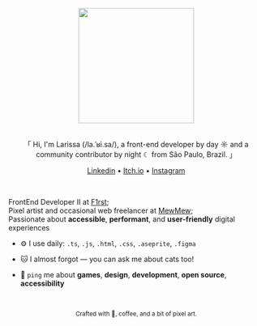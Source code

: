 <div align="center">
  <br>
  <a href="https://mewmewdev.com/">
    <img width="228" src="https://github.com/user-attachments/assets/22e23175-2d58-4bdb-bb11-14a04d661258" />

  </a>
  <br>
  <br>
  
「 Hi, I'm Larissa (/la.ˈʁi.sa/), a front-end developer by day ☼ and a community contributor by night ☾ from São Paulo, Brazil.  」
  <p>
    <a href="https://www.linkedin.com/in/mewmewdevart/">Linkedin</a> • 
    <a href="https://mewmewdevart.itch.io/">Itch.io</a> • 
    <a href="https://www.instagram.com/mewmewdevart/">Instagram</a>
  </p>
  <br>
</div>


FrontEnd Developer II at [F1rst](https://f1rst.com.br/first/#/); <br>
Pixel artist and occasional web freelancer at [MewMew](https://linktr.ee/mewmewdevart);<br>
Passionate about **accessible**, **performant**, and **user-friendly** digital experiences  

- ⚙️ I use daily: `.ts`, `.js`, `.html`, `.css`, `.aseprite`, `.figma`
- 🐱 I almost forgot — you can ask me about cats too!
- 💬 `ping` me about **games**, **design**, **development**, **open source**, **accessibility**

  <br>
  
<div align="center">
  <sub>Crafted with 💜, coffee, and a bit of pixel art.</sub>
</div>

<!-- 

<p align="center">
  <img src="https://github.com/user-attachments/assets/a278433e-c404-4f99-a69a-c49de601ea80" alt="Heart" style="width: 50px;">
</p>




```C
printf("
 _._     _,-'""`-._
(,-.`._,'(       |\`-/|
    `-.-' \ )-`( , o o)
          `-    \`_`"'-  Hello Humans! \n);
printf("I don’t have much to say — I’m in a phase of metamorphosis!"");
```

-->



<!--
###  Cool Stuff /

  **[Sue The Real](https://suethereal.com.br/)** – Developed the institutional website and the landing page for *Hit It Back*, an Afro-Brazilian street cricket game by the Brazilian game studio. <br>
  **[Clarke Energia](https://clarke.com.br/)** – Developed the institutional website for Clarke Energia, a company that simplifies access to the free energy market in Brazil. <br>
  **[Banco Santander Developer Portal](https://developer.santander.com.br/)** – Collaborating with an amazing team to enhance the Developer Portal projects at Banco Santander.  <br>
  **[42 São Paulo](https://github.com/mewmewdevart/42Projects)** – Studied at 42 São Paulo and completed various projects, including a game called *[so_long](https://github.com/mewmewdevart/so_long)*.  <br>
  **[Web Development for Fun](https://mewmewdevart.github.io/WebDevelopment4Fun/)** – Create websites for fun and enjoy building **[CSS illustrations](https://github.com/mewmewdevart/CSSDrawings4Fun)**.  <br>
  **[CSS Coding Dojo - Gatinho](https://github.com/42sp/dojos/tree/main/CSSDesafios/00_Gatinho)** – Participated in a CSS Coding Dojo challenge.  <br>
  **Open Source Contributions** – Contributed to open source projects, including initiatives by Codelandia, Universidade Para Todos, and various independent repositories on GitHub.  <br>
-->

<!-- 
<p align="right">
 // Select your preferred language:  <a href="https://github.com/mewmewdevart/mewmewdevart/blob/main/README_ptBR.md">🇧🇷</a> | <a href="https://github.com/mewmewdevart/mewmewdevart/blob/main/README_FR.md">🇫🇷</a> | <a href="https://github.com/mewmewdevart/mewmewdevart/blob/main/README.md">🇺🇸</a>
 </p>

#### A Full Stack Developer with a Passion for Front-End/

- 💬 Ask me about **FrontEnd, IT, OpenSource and Web Accessibility**

- 📫 You can reach me on **mewmewdevart@gmail.com**

- ☕ I almost forgot, ask me about **cats** too. 🐱🧡




#### Personal Projects /

[<img align="left"  width="64px" style="margin-right: 40px" alt="Image of So_long Game" src="https://user-images.githubusercontent.com/50052600/224555283-9b0d1dea-97f7-4f58-80fc-600bec04f4d5.gif"/>](https://github.com/mewmewdevart/so_long)

**C, Shell and Makefile | Game 2D** \
[**so_long**](https://github.com/mewmewdevart/so_long) • 2023 </br>A mini-game implemented in the C programming language, utilizing the 42 graphical library, MiniLibX.


[<img align="left"  width="64px"  alt="Image of CSS Ilustration" src="https://github.com/user-attachments/assets/fefb9c7c-90e6-4c9b-acc4-942d1de1406e"/>]([https://github.com/mewmewdevart/CSSDrawings4Fun](https://mewmewdevart.github.io/WebDevelopment4Fun/))

**HTML/CSS and Frameworks | WebDevelopment4Fun** \
[**WebDevelopment4Fun**](https://mewmewdevart.github.io/WebDevelopment4Fun/) • 2023 - Currently </br> Learning Web development through practical application, creating cool UI's.


[<img align="left"  width="64px"  alt="Image of CSS Ilustration" src="https://github.com/user-attachments/assets/19e041d3-3d95-40af-9ef8-696025abef47"/>](https://github.com/mewmewdevart/CSSDrawings4Fun)

**HTML and CSS | CSSDrawings4Fun** \
[**CSSDrawings4Fun**](https://github.com/mewmewdevart/CSSDrawings4Fun) • 2023 - Currently </br> Learning CSS development through practical application, creating visually arts.



[<img align="left" width="64px"  alt="42 Ecole logo" src="https://github.com/user-attachments/assets/a0e2d4fb-9b5f-4342-9799-78ca6aecff27"/>](https://github.com/mewmewdevart/42Projects")


**Algorithms and AI, Systems Administration, Graphics etc | 42Projects** \
[**42Projects**](https://github.com/mewmewdevart/42Projects) • 2022 - 2024 </br> Projects developed at 42 São Paulo, a programming school.


#### Skills /

##### FrontEnd  
<p align="left">
  <img src="https://skillicons.dev/icons?i=html,css,sass,js,ts,react,angular,tailwind,bootstrap,vite,materialui" alt="Frontend Skills" />
</p>

##### Backend  
<p align="left">
  <img src="https://skillicons.dev/icons?i=nodejs,prisma,python,c,postgresql,firebase" alt="Backend Skills" />
</p>

##### Tools & Others  
<p align="left">
  <img src="https://skillicons.dev/icons?i=docker,linux,cypress,jest,postman,figma,wordpress" alt="Tools and Others" />
</p>


#### Profile Status /

Based on my public activity on Github! 🕵️‍♂️

<div align="center">  
  <img height="104px" src="https://github-profile-trophy.vercel.app/?username=mewmewdevart&theme=tokyonight&rank=-C&column=-1&no-frame=true&title=-Reviews"/>
</div>

<div align="center">  
  <img height="192px" src="https://github-readme-stats.vercel.app/api?username=Mewmewdevart&rank_icon=github&show_icons=true&count_private=true&hide_border=true&theme=tokyonight" /> 
  <img height="192px" src="https://github-readme-stats.vercel.app/api/top-langs/?username=Mewmewdevart&layout=compact&langs_count=10&hide_border=true&theme=tokyonight" />
</div>

<!-- 
<picture>
  <source media="(prefers-color-scheme: dark)" srcset="https://raw.githubusercontent.com/mewmewdevart/mewmewdevart/output/pacman-contribution-graph-dark.svg">
  <source media="(prefers-color-scheme: light)" srcset="https://raw.githubusercontent.com/mewmewdevart/mewmewdevart/output/pacman-contribution-graph.svg">
  <img alt="pacman contribution graph" src="https://raw.githubusercontent.com/mewmewdevart/mewmewdevart/output/pacman-contribution-graph.svg">
</picture>


IT Portfolio: [https://mewmewdev.com/](https://mewmewdev.com/)  | Open Source Work: <sub> ♡ ♡ ♡ ♡ ♡</sub>

-->
